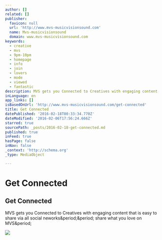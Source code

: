 ```yaml
---
author: []
related: []
publisher:
  favicon: null
  url: 'http://www.mvs-musicvisionsound.com'
  name: Mvs-musicvisionsound
  domain: www.mvs-musicvisionsound.com
keywords:
  - creative
  - mvs
  - 9pm-10pm
  - homepage
  - info
  - join
  - lovers
  - mode
  - viewed
  - fantastic
description: MVS gets you Connected to Creatives with engaging content that is easy to share via all social neworks.. share what you love on MVS.
inLanguage: en
app_links: []
isBasedOnUrl: 'http://www.mvs-musicvisionsound.com/get-connected'
title: Get Connected
datePublished: '2016-02-18T00:33:34.770Z'
dateModified: '2016-02-06T17:56:24.666Z'
starred: true
sourcePath: _posts/2016-02-18-get-connected.md
published: true
inFeed: true
hasPage: false
inNav: false
_context: 'http://schema.org'
_type: MediaObject

---
```

# Get Connected

<article style=""><h1>Get Connected</h1><p>MVS gets you Connected to Creatives with engaging content that is easy to share via all social neworks&amp;period;&amp;period; share what you love on MVS&amp;period;</p><img src="http://imageprocessor.websimages.com/width/110/www.mvs-musicvisionsound.com/MVSphoto1.png" /></article>